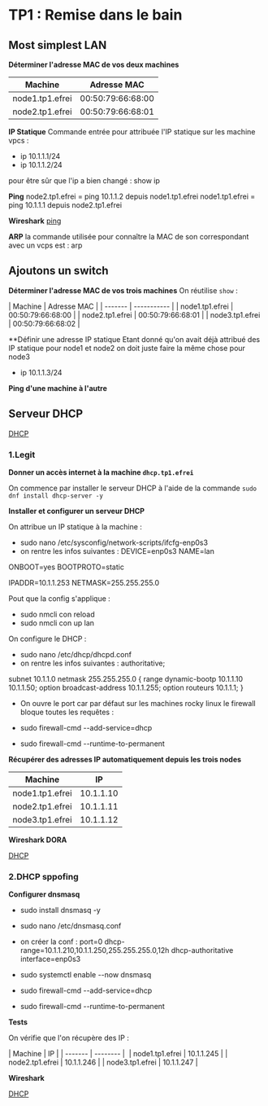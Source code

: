 # TP1 : Remise dans le bain

## Most simplest LAN 

**Déterminer l'adresse MAC de vos deux machines**

| Machine | Adresse MAC |
| ------- | ------- |
| node1.tp1.efrei | 00:50:79:66:68:00 |
| node2.tp1.efrei | 00:50:79:66:68:01 |

**IP Statique**
Commande entrée pour attribuée l'IP statique sur les machine vpcs :
- ip 10.1.1.1/24
- ip 10.1.1.2/24

pour être sûr que l'ip a bien changé : show ip

**Ping**
node2.tp1.efrei = ping 10.1.1.2 depuis node1.tp1.efrei
node1.tp1.efrei = ping 10.1.1.1 depuis node2.tp1.efrei

**Wireshark**
[ping](capture/ping.pcapng)

**ARP**
la commande utilisée pour connaître la MAC de son correspondant avec un vcps est : arp

## Ajoutons un switch

**Déterminer l'adresse MAC de vos trois machines**
On réutilise `show` :

| Machine | Adresse MAC |
| ------- | ----------- |
| node1.tp1.efrei | 00:50:79:66:68:00 | 
| node2.tp1.efrei | 00:50:79:66:68:01 |
| node3.tp1.efrei | 00:50:79:66:68:02 |

**Définir une adresse IP statique 
Etant donné qu'on avait déjà attribué des IP statique pour node1 et node2 on doit juste faire la même chose pour node3
- ip 10.1.1.3/24

**Ping d'une machine à l'autre**

## Serveur DHCP

[DHCP](capture/ping_part2.pcapng)

### 1.Legit 

**Donner un accès internet à la machine `dhcp.tp1.efrei`**

On commence par installer le serveur DHCP à l'aide de la commande `sudo dnf install dhcp-server -y`

**Installer et configurer un serveur DHCP**

On attribue un IP statique à la machine : 

- sudo nano /etc/sysconfig/network-scripts/ifcfg-enp0s3
- on rentre les infos suivantes :
DEVICE=enp0s3
NAME=lan

ONBOOT=yes
BOOTPROTO=static

IPADDR=10.1.1.253
NETMASK=255.255.255.0

Pout que la config s'applique :
- sudo nmcli con reload
- sudo nmcli con up lan

On configure le DHCP :

- sudo nano /etc/dhcp/dhcpd.conf
- on rentre les infos suivantes : 
authoritative;

subnet 10.1.1.0 netmask 255.255.255.0 {
	range dynamic-bootp 10.1.1.10 10.1.1.50;
	option broadcast-address 10.1.1.255;
	option routeurs 10.1.1.1;
}

- On ouvre le port car par défaut sur les machines rocky linux le firewall bloque toutes les requêtes :

- sudo firewall-cmd --add-service=dhcp
- sudo firewall-cmd --runtime-to-permanent

**Récupérer des adresses IP automatiquement depuis les trois nodes**

| Machine | IP |
| ------- | ---|
| node1.tp1.efrei | 10.1.1.10 |
| node2.tp1.efrei | 10.1.1.11 |
| node3.tp1.efrei | 10.1.1.12 |

**Wireshark DORA**

[DHCP](capture/DORA.pcapng)
### 2.DHCP sppofing

**Configurer dnsmasq**

- sudo install dnsmasq -y
- sudo nano /etc/dnsmasq.conf
- on créer la conf :
port=0
dhcp-range=10.1.1.210,10.1.1.250,255.255.255.0,12h
dhcp-authoritative
interface=enp0s3

- sudo systemctl enable --now dnsmasq
- sudo firewall-cmd --add-service=dhcp
- sudo firewall-cmd --runtime-to-permanent 

**Tests**

On vérifie que l'on récupère des IP : 

| Machine | IP |
| ------- | -------- | 
| node1.tp1.efrei | 10.1.1.245 |
| node2.tp1.efrei | 10.1.1.246 |
| node3.tp1.efrei | 10.1.1.247 |

**Wireshark**

[DHCP](capture/DHCP_Spoof.pcapng)






